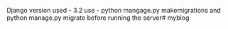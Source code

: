Django version used - 3.2
use - python mangage.py makemigrations and python manage.py migrate before running the server# myblog
